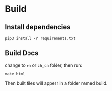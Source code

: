 # Build

## Install dependencies

```
pip3 install -r requirements.txt
```

## Build Docs

change to `en` or `zh_cn` folder, then run:

```
make html
```

Then built files will appear in a folder named build.
